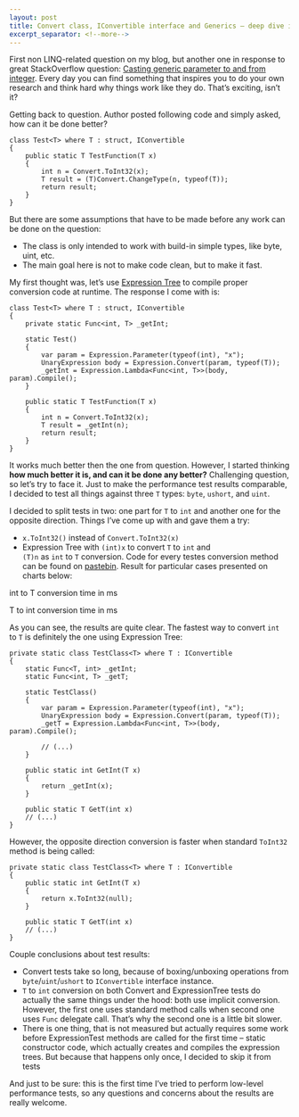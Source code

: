 ```yaml
---
layout: post
title: Convert class, IConvertible interface and Generics – deep dive into performance
excerpt_separator: <!--more-->
---
```


First non LINQ-related question on my blog, but another one in response to great StackOverflow question: [Casting generic parameter to and from integer](http://stackoverflow.com/q/18182285/1163867). Every day you can find something that inspires you to do your own research and think hard why things work like they do. That’s exciting, isn’t it?

<!--more-->

Getting back to question. Author posted following code and simply asked, how can it be done better?

```
class Test<T> where T : struct, IConvertible
{
    public static T TestFunction(T x)
    {
        int n = Convert.ToInt32(x);
        T result = (T)Convert.ChangeType(n, typeof(T));
        return result;
    }
}
```

But there are some assumptions that have to be made before any work can be done on the question:

- The class is only intended to work with build-in simple types, like byte, uint, etc.
- The main goal here is not to make code clean, but to make it fast.

My first thought was, let’s use [Expression Tree](http://msdn.microsoft.com/en-us/library/bb397951.aspx) to compile proper conversion code at runtime. The response I come with is:

```
class Test<T> where T : struct, IConvertible
{
    private static Func<int, T> _getInt;

    static Test()
    {
        var param = Expression.Parameter(typeof(int), "x");
        UnaryExpression body = Expression.Convert(param, typeof(T));
        _getInt = Expression.Lambda<Func<int, T>>(body, param).Compile();
    }

    public static T TestFunction(T x)
    {
        int n = Convert.ToInt32(x);
        T result = _getInt(n);
        return result;
    }
}
```

It works much better then the one from question. However, I started thinking **how much better it is, and can it be done any better?** Challenging question, so let’s try to face it. Just to make the performance test results comparable, I decided to test all things against three `T` types: `byte`, `ushort`, and `uint`.

I decided to split tests in two: one part for `T` to `int` and another one for the opposite direction. Things I’ve come up with and gave them a try:

- `x.ToInt32()` instead of `Convert.ToInt32(x)`
- Expression Tree with `(int)x` to convert `T` to `int` and `(T)n` as `int` to `T` conversion.
Code for every testes conversion method can be found on [pastebin](http://pastebin.com/hX17Xn8f). Result for particular cases presented on charts below:

int to T conversion time in ms

T to int conversion time in ms

As you can see, the results are quite clear. The fastest way to convert `int `to `T` is definitely the one using Expression Tree:

```
private static class TestClass<T> where T : IConvertible
{
    static Func<T, int> _getInt;
    static Func<int, T> _getT;

    static TestClass()
    {
        var param = Expression.Parameter(typeof(int), "x");
        UnaryExpression body = Expression.Convert(param, typeof(T));
        _getT = Expression.Lambda<Func<int, T>>(body, param).Compile();

        // (...)
    }

    public static int GetInt(T x)
    {
        return _getInt(x);
    }

    public static T GetT(int x)
    // (...)
}
```

However, the opposite direction conversion is faster when standard `ToInt32` method is being called:

```
private static class TestClass<T> where T : IConvertible
{
    public static int GetInt(T x)
    {
        return x.ToInt32(null);
    }

    public static T GetT(int x)
    // (...)
}
```

Couple conclusions about test results:
- Convert tests take so long, because of boxing/unboxing operations from `byte`/`uint`/`ushort` to `IConvertible` interface instance.
- `T` to `int` conversion on both Convert and ExpressionTree tests do actually the same things under the hood: both use implicit conversion. However, the first one uses standard method calls when second one uses `Func` delegate call. That’s why the second one is a little bit slower.
- There is one thing, that is not measured but actually requires some work before ExpressionTest methods are called for the first time – static constructor code, which actually creates and compiles the expression trees. But because that happens only once, I decided to skip it from tests

And just to be sure: this is the first time I’ve tried to perform low-level performance tests, so any questions and concerns about the results are really welcome.